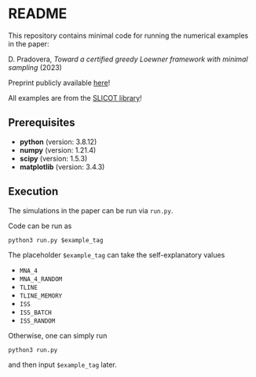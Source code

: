 # README

This repository contains minimal code for running the numerical examples in the paper:

D. Pradovera, _Toward a certified greedy Loewner framework with minimal sampling_ (2023)

Preprint publicly available [here](https://arxiv.org/abs/2303.01015)!

All examples are from the [SLICOT library](http://slicot.org/20-site/126-benchmark-examples-for-model-reduction)!

## Prerequisites
* **python** (version: 3.8.12)
* **numpy** (version: 1.21.4)
* **scipy** (version: 1.5.3)
* **matplotlib** (version: 3.4.3)

## Execution
The simulations in the paper can be run via `run.py`.

Code can be run as
```
python3 run.py $example_tag
```
The placeholder `$example_tag` can take the self-explanatory values
* `MNA_4`
* `MNA_4_RANDOM`
* `TLINE`
* `TLINE_MEMORY`
* `ISS`
* `ISS_BATCH`
* `ISS_RANDOM`

Otherwise, one can simply run
```
python3 run.py
```
and then input `$example_tag` later.
